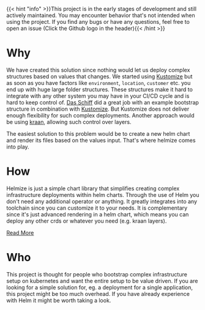 ---
---

 
{{< hint "info" >}}This project is in the early stages of development and still actively maintained. You may encounter behavior that's not intended when using the project. If you find any bugs or have any questions, feel free to open an issue (Click the Github logo in the header){{< /hint >}}

# Why

We have created this solution since nothing would let us deploy complex structures based on values that changes. We started using [Kustomize](https://kubectl.docs.kubernetes.io/installation/kustomize/) but as soon as you have factors like `environment`, `location`, `customer` etc. you end up with huge large folder structures. These structures make it hard to integrate with any other system you may have in your CI/CD cycle and is hard to keep control of. [Das Schiff](https://github.com/telekom/das-schiff) did a great job with an example bootstrap structure in combination with [Kustomize](https://kubectl.docs.kubernetes.io/installation/kustomize/). But Kustomize does not deliver enough flexibility for such complex deployments. Another approach would be using [kraan](https://github.com/fidelity/kraan), allowing such control over layers.

The easiest solution to this problem would be to create a new helm chart and render its files based on the values input. That's where helmize comes into play.

# How

Helmize is just a simple chart library that simplifies creating complex infrastructure deployments within helm charts. Through the use of Helm you don't need any additional operator or anything. It greatly integrates into any toolchain since you can customize it to your needs. It is complementary since it's just advanced rendering in a helm chart, which means you can deploy any other crds or whatever you need (e.g. kraan layers). 


[Read More](getting-started/concept/)

# Who

This project is thought for people who bootstrap complex infrastructure setup on kubernetes and want the entire setup to be value driven. If you are looking for a simple solution for, eg. a deployment for a single application, this project might be too much overhead. If you have already experience with Helm it might be worth taking a look.